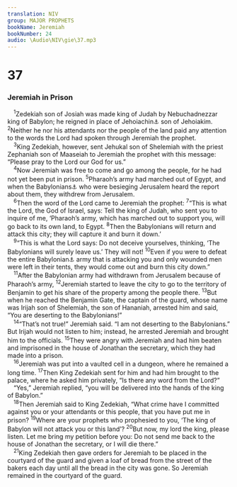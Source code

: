 ```yaml
---
translation: NIV
group: MAJOR PROPHETS
bookName: Jeremiah 
bookNumber: 24
audio: \Audio\NIV\gie\37.mp3
---
```


<div class="title"><h1>37</h1><h3>Jeremiah in Prison </h3></div>
<span class="verse gie_37_1"> <sup>1</sup>Zedekiah son of Josiah was made king of Judah by Nebuchadnezzar king of Babylon; he reigned in place of Jehoiachin<a data-toggle="tooltip" data-placement="bottom" title="Hebrew Koniah, a variant of Jehoiachin">⚓</a> son of Jehoiakim. </span>
<span class="verse gie_37_2"><sup>2</sup>Neither he nor his attendants nor the people of the land paid any attention to the words the Lord had spoken through Jeremiah the prophet. <br/></span>
<span class="verse gie_37_3"> <sup>3</sup>King Zedekiah, however, sent Jehukal son of Shelemiah with the priest Zephaniah son of Maaseiah to Jeremiah the prophet with this message: “Please pray to the Lord our God for us.” <br/></span>
<span class="verse gie_37_4"> <sup>4</sup>Now Jeremiah was free to come and go among the people, for he had not yet been put in prison. </span>
<span class="verse gie_37_5"><sup>5</sup>Pharaoh’s army had marched out of Egypt, and when the Babylonians<a data-toggle="tooltip" data-placement="bottom" title="Or Chaldeans ; also in verses 8, 9, 13 and 14">⚓</a> who were besieging Jerusalem heard the report about them, they withdrew from Jerusalem. <br/></span>
<span class="verse gie_37_6"> <sup>6</sup>Then the word of the Lord came to Jeremiah the prophet: </span>
<span class="verse gie_37_7"><sup>7</sup>“This is what the Lord, the God of Israel, says: Tell the king of Judah, who sent you to inquire of me, ‘Pharaoh’s army, which has marched out to support you, will go back to its own land, to Egypt. </span>
<span class="verse gie_37_8"><sup>8</sup>Then the Babylonians will return and attack this city; they will capture it and burn it down.’ <br/></span>
<span class="verse gie_37_9"> <sup>9</sup>“This is what the Lord says: Do not deceive yourselves, thinking, ‘The Babylonians will surely leave us.’ They will not! </span>
<span class="verse gie_37_10"><sup>10</sup>Even if you were to defeat the entire Babylonian<a data-toggle="tooltip" data-placement="bottom" title="Or Chaldean ; also in verse 11">⚓</a> army that is attacking you and only wounded men were left in their tents, they would come out and burn this city down.” <br/></span>
<span class="verse gie_37_11"> <sup>11</sup>After the Babylonian army had withdrawn from Jerusalem because of Pharaoh’s army, </span>
<span class="verse gie_37_12"><sup>12</sup>Jeremiah started to leave the city to go to the territory of Benjamin to get his share of the property among the people there. </span>
<span class="verse gie_37_13"><sup>13</sup>But when he reached the Benjamin Gate, the captain of the guard, whose name was Irijah son of Shelemiah, the son of Hananiah, arrested him and said, “You are deserting to the Babylonians!” <br/></span>
<span class="verse gie_37_14"> <sup>14</sup>“That’s not true!” Jeremiah said. “I am not deserting to the Babylonians.” But Irijah would not listen to him; instead, he arrested Jeremiah and brought him to the officials. </span>
<span class="verse gie_37_15"><sup>15</sup>They were angry with Jeremiah and had him beaten and imprisoned in the house of Jonathan the secretary, which they had made into a prison. <br/></span>
<span class="verse gie_37_16"> <sup>16</sup>Jeremiah was put into a vaulted cell in a dungeon, where he remained a long time. </span>
<span class="verse gie_37_17"><sup>17</sup>Then King Zedekiah sent for him and had him brought to the palace, where he asked him privately, “Is there any word from the Lord?” <br/> “Yes,” Jeremiah replied, “you will be delivered into the hands of the king of Babylon.” <br/></span>
<span class="verse gie_37_18"> <sup>18</sup>Then Jeremiah said to King Zedekiah, “What crime have I committed against you or your attendants or this people, that you have put me in prison? </span>
<span class="verse gie_37_19"><sup>19</sup>Where are your prophets who prophesied to you, ‘The king of Babylon will not attack you or this land’? </span>
<span class="verse gie_37_20"><sup>20</sup>But now, my lord the king, please listen. Let me bring my petition before you: Do not send me back to the house of Jonathan the secretary, or I will die there.” <br/></span>
<span class="verse gie_37_21"> <sup>21</sup>King Zedekiah then gave orders for Jeremiah to be placed in the courtyard of the guard and given a loaf of bread from the street of the bakers each day until all the bread in the city was gone. So Jeremiah remained in the courtyard of the guard. <br/></span>
